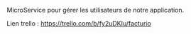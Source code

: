 MicroService pour gérer les utilisateurs de notre application.

Lien trello : https://trello.com/b/fy2uDKIu/facturio
